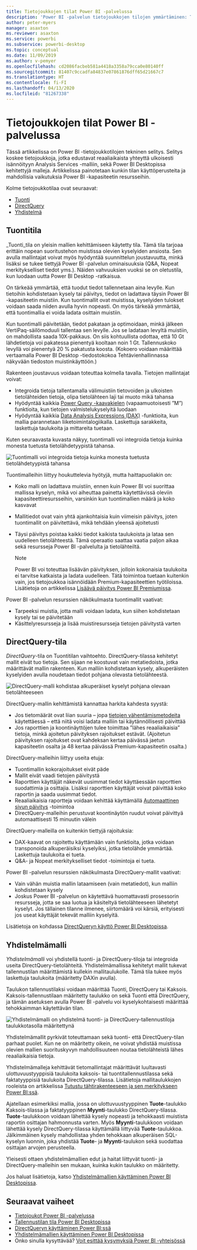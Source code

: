 ```yaml
---
title: Tietojoukkojen tilat Power BI -palvelussa
description: 'Power BI -palvelun tietojoukkojen tilojen ymmärtäminen: Tuonti, DirectQuery ja Yhdistelmä.'
author: peter-myers
manager: asaxton
ms.reviewer: asaxton
ms.service: powerbi
ms.subservice: powerbi-desktop
ms.topic: conceptual
ms.date: 11/09/2019
ms.author: v-pemyer
ms.openlocfilehash: cd2086facbeb581a4418a3358a79cca0e80140ff
ms.sourcegitcommit: 81407c9ccadfa84837e07861876dff65d21667c7
ms.translationtype: HT
ms.contentlocale: fi-FI
ms.lasthandoff: 04/13/2020
ms.locfileid: "81267338"
---
```

# <a name="dataset-modes-in-the-power-bi-service"></a>Tietojoukkojen tilat Power BI -palvelussa

Tässä artikkelissa on Power BI -tietojoukkotilojen tekninen selitys. Selitys koskee tietojoukkoja, jotka edustavat reaaliaikaista yhteyttä ulkoisesti isännöityyn Analysis Services -malliin, sekä Power BI Desktopissa kehitettyjä malleja. Artikkelissa painotetaan kunkin tilan käyttöperusteita ja mahdollisia vaikutuksia Power BI -kapasiteetin resursseihin.

Kolme tietojoukkotilaa ovat seuraavat:

- [Tuonti](#import-mode)
- [DirectQuery](#directquery-mode)
- [Yhdistelmä](#composite-mode)

## <a name="import-mode"></a>Tuontitila

_Tuonti_tila on yleisin mallien kehittämiseen käytetty tila. Tämä tila tarjoaa erittäin nopean suoritustehon muistissa olevien kyselyiden ansiosta. Sen avulla mallintajat voivat myös hyödyntää suunnittelun joustavuutta, minkä lisäksi se tukee tiettyjä Power BI -palvelun ominaisuuksia (Q&A, Nopeat merkitykselliset tiedot yms.). Näiden vahvuuksien vuoksi se on oletustila, kun luodaan uutta Power BI Desktop -ratkaisua.

On tärkeää ymmärtää, että tuodut tiedot tallennetaan aina levylle. Kun tietoihin kohdistetaan kysely tai päivitys, tiedot on ladattava täysin Power BI -kapasiteetin muistiin. Kun tuontimallit ovat muistissa, kyselyiden tulokset voidaan saada niiden avulla hyvin nopeasti. On myös tärkeää ymmärtää, että tuontimallia ei voida ladata osittain muistiin.

Kun tuontimalli päivitetään, tiedot pakataan ja optimoidaan, minkä jälkeen VertiPaq-säilömoduuli tallentaa sen levylle. Jos se ladataan levyltä muistiin, on mahdollista saada 10X-pakkaus. On siis kohtuullista odottaa, että 10 Gt lähdetietoja voi pakatessa pienentyä kooltaan noin 1 Gt. Tallennuskoko levyllä voi pienentyä 20 % pakatusta koosta. (Kokoero voidaan määrittää vertaamalla Power BI Desktop -tiedostokokoa Tehtävienhallinnassa näkyvään tiedoston muistinkäyttöön.)

Rakenteen joustavuus voidaan toteuttaa kolmella tavalla. Tietojen mallintajat voivat:

- Integroida tietoja tallentamalla välimuistiin tietovoiden ja ulkoisten tietolähteiden tietoja, olipa tietolähteen laji tai muoto mikä tahansa
- Hyödyntää kaikkia [Power Query -kaavakielen](/powerquery-m/) (vapaamuotoisesti ”M”) funktioita, kun tietojen valmistelukyselyitä luodaan
- Hyödyntää kaikkia [Data Analysis Expressions (DAX)](/dax/) -funktioita, kun mallia parannetaan liiketoimintalogiikalla. Laskettuja sarakkeita, laskettuja taulukoita ja mittareita tuetaan.

Kuten seuraavasta kuvasta näkyy, tuontimalli voi integroida tietoja kuinka monesta tuetusta tietolähdetyypistä tahansa.

![Tuontimalli voi integroida tietoja kuinka monesta tuetusta tietolähdetyypistä tahansa](media/service-dataset-modes-understand/import-model.png)

Tuontimalleihin liittyy houkuttelevia hyötyjä, mutta haittapuoliakin on:

- Koko malli on ladattava muistiin, ennen kuin Power BI voi suorittaa mallissa kyselyn, mikä voi aiheuttaa painetta käytettävissä oleviin kapasiteettiresursseihin, varsinkin kun tuontimallien määrä ja koko kasvavat
- Mallitiedot ovat vain yhtä ajankohtaisia kuin viimeisin päivitys, joten tuontimallit on päivitettävä, mikä tehdään yleensä ajoitetusti
- Täysi päivitys poistaa kaikki tiedot kaikista taulukoista ja lataa sen uudelleen tietolähteestä. Tämä operaatio saattaa vaatia paljon aikaa sekä resursseja Power BI -palvelulta ja tietolähteiltä.

    > [!NOTE]
    > Power BI voi toteuttaa lisäävän päivityksen, jolloin kokonaisia taulukoita ei tarvitse katkaista ja ladata uudelleen. Tätä toimintoa tuetaan kuitenkin vain, jos tietojoukkoa isännöidään Premium-kapasiteettien työtiloissa. Lisätietoja on artikkelissa [Lisäävä päivitys Power BI Premiumissa](service-premium-incremental-refresh.md).

Power BI -palvelun resurssien näkökulmasta tuontimallit vaativat:

- Tarpeeksi muistia, jotta malli voidaan ladata, kun siihen kohdistetaan kysely tai se päivitetään
- Käsittelyresursseja ja lisää muistiresursseja tietojen päivitystä varten

## <a name="directquery-mode"></a>DirectQuery-tila

_DirectQuery_-tila on Tuontitilan vaihtoehto. DirectQuery-tilassa kehitetyt mallit eivät tuo tietoja. Sen sijaan ne koostuvat vain metatiedoista, jotka määrittävät mallin rakenteen. Kun malliin kohdistetaan kysely, alkuperäisten kyselyiden avulla noudetaan tiedot pohjana olevasta tietolähteestä.

![DirectQuery-malli kohdistaa alkuperäiset kyselyt pohjana olevaan tietolähteeseen](media/service-dataset-modes-understand/direct-query-model.png)

DirectQuery-mallin kehittämistä kannattaa harkita kahdesta syystä:

- Jos tietomäärät ovat liian suuria – jopa [tietojen vähentämismetodeita](guidance/import-modeling-data-reduction.md) käytettäessä – että niitä voisi ladata malliin tai käytännöllisesti päivittää
- Jos raporttien ja koontinäyttöjen tulee toimittaa ”lähes reaaliaikaisia” tietoja, minkä ajoitetun päivityksen rajoitukset estävät. (Ajoitetun päivityksen rajoitukset ovat kahdeksan kertaa päivässä jaetun kapasiteetin osalta ja 48 kertaa päivässä Premium-kapasiteetin osalta.)

DirectQuery-malleihin liittyy useita etuja:

- Tuontimallin kokorajoitukset eivät päde
- Mallit eivät vaadi tietojen päivitystä
- Raporttien käyttäjät näkevät uusimmat tiedot käyttäessään raporttien suodattimia ja osittajia. Lisäksi raporttien käyttäjät voivat päivittää koko raportin ja saada uusimmat tiedot.
- Reaaliaikaisia raportteja voidaan kehittää käyttämällä [Automaattinen sivun päivitys](desktop-automatic-page-refresh.md) -toimintoa
- DirectQuery-malleihin perustuvat koontinäytön ruudut voivat päivittyä automaattisesti 15 minuutin välein

DirectQuery-malleilla on kuitenkin tiettyjä rajoituksia:

- DAX-kaavat on rajoitettu käyttämään vain funktioita, jotka voidaan transponoida alkuperäisiksi kyselyiksi, jotka tietolähde ymmärtää. Laskettuja taulukoita ei tueta.
- Q&A- ja Nopeat merkitykselliset tiedot -toimintoja ei tueta.

Power BI -palvelun resurssien näkökulmasta DirectQuery-mallit vaativat:

- Vain vähän muistia mallin lataamiseen (vain metatiedot), kun malliin kohdistetaan kysely
- Joskus Power BI -palvelun on käytettävä huomattavasti prosessorin resursseja, jotta se saa luotua ja käsiteltyä tietolähteeseen lähetetyt kyselyt. Jos tällainen tilanne ilmenee, siirtomäärä voi kärsiä, erityisesti jos useat käyttäjät tekevät malliin kyselyitä.

Lisätietoja on kohdassa [DirectQueryn käyttö Power BI Desktopissa](desktop-use-directquery.md).

## <a name="composite-mode"></a>Yhdistelmämalli

_Yhdistelmämalli_ voi yhdistellä tuonti- ja DirectQuery-tiloja tai integroida useita DirectQuery-tietolähteitä. Yhdistelmämallissa kehitetyt mallit tukevat tallennustilan määrittämistä kullekin mallitaulukolle. Tämä tila tukee myös laskettuja taulukoita (määritetty DAXin avulla).

Taulukon tallennustilaksi voidaan määrittää Tuonti, DirectQuery tai Kaksois. Kaksois-tallennustilaan määritetty taulukko on sekä Tuonti että DirectQuery, ja tämän asetuksen avulla Power BI -palvelu voi kyselykohtaisesti määrittää tehokkaimman käytettävän tilan.

![Yhdistelmämalli on yhdistelmä tuonti- ja DirectQuery-tallennustiloja taulukkotasolla määritettynä](media/service-dataset-modes-understand/composite-model.png)

Yhdistelmämallit pyrkivät toteuttamaan sekä tuonti- että DirectQuery-tilan parhaat puolet. Kun ne on määritetty oikein, ne voivat yhdistää muistissa olevien mallien suorituskyvyn mahdollisuuteen noutaa tietolähteistä lähes reaaliaikaisia tietoja.

Yhdistelmämalleja kehittävät tietomallintajat määrittävät luultavasti ulottuvuustyyppisiä taulukoita kaksois- tai tuontitallennustilassa sekä faktatyyppisiä taulukoita DirectQuery-tilassa. Lisätietoja mallitaulukkojen rooleista on artikkelissa [Tutustu tähtirakenteeseen ja sen merkitykseen Power BI:ssä](guidance/star-schema.md).

Ajatellaan esimerkiksi mallia, jossa on ulottuvuustyyppinen **Tuote**-taulukko Kaksois-tilassa ja faktatyyppinen **Myynti**-taulukko DirectQuery-tilassa. **Tuote**-taulukkoon voidaan lähettää kysely nopeasti ja tehokkaasti muistista raportin osittajan hahmonnusta varten. Myös **Myynti**-taulukkoon voidaan lähettää kysely DirectQuery-tilassa käyttämällä liittyvää **Tuote**-taulukkoa. Jälkimmäinen kysely mahdollistaa yhden tehokkaan alkuperäisen SQL-kyselyn luonnin, joka yhdistää **Tuote**- ja **Myynti**-taulukon sekä suodattaa osittajan arvojen perusteella.

Yleisesti ottaen yhdistelmämallien edut ja haitat liittyvät tuonti- ja DirectQuery-malleihin sen mukaan, kuinka kukin taulukko on määritetty.

Jos haluat lisätietoja, katso [Yhdistelmämallien käyttäminen Power BI Desktopissa](desktop-composite-models.md).

## <a name="next-steps"></a>Seuraavat vaiheet

- [Tietojoukot Power BI -palvelussa](service-dataset-modes-understand.md)
- [Tallennustilan tila Power BI Desktopissa](desktop-storage-mode.md)
- [DirectQueryn käyttäminen Power BI:ssä](desktop-directquery-about.md)
- [Yhdistelmämallien käyttäminen Power BI Desktopissa](desktop-composite-models.md)
- Onko sinulla kysyttävää? [Voit esittää kysymyksiä Power BI -yhteisössä](https://community.powerbi.com/)

